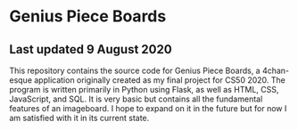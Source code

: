 # Genius Piece Boards
## Last updated 9 August 2020

This repository contains the source code for Genius Piece Boards, a 4chan-esque application originally created as my final project for CS50 2020. The program is written primarily in Python using Flask, as well as HTML, CSS, JavaScript, and SQL. It is very basic but contains all the fundamental features of an imageboard. I hope to expand on it in the future but for now I am satisfied with it in its current state.
